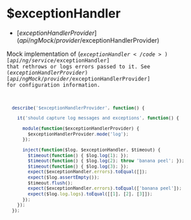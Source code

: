 



# $exceptionHandler


* [$exceptionHandlerProvider](api/ngMock/provider/$exceptionHandlerProvider)








Mock implementation of (<code>$exceptionHandler</code>)[api/ng/service/$exceptionHandler] that rethrows or logs errors passed
to it. See ($exceptionHandlerProvider)[api/ngMock/provider/$exceptionHandlerProvider] for configuration
information.


```js
  describe('$exceptionHandlerProvider', function() {

    it('should capture log messages and exceptions', function() {

      module(function($exceptionHandlerProvider) {
        $exceptionHandlerProvider.mode('log');
      });

      inject(function($log, $exceptionHandler, $timeout) {
        $timeout(function() { $log.log(1); });
        $timeout(function() { $log.log(2); throw 'banana peel'; });
        $timeout(function() { $log.log(3); });
        expect($exceptionHandler.errors).toEqual([]);
        expect($log.assertEmpty());
        $timeout.flush();
        expect($exceptionHandler.errors).toEqual(['banana peel']);
        expect($log.log.logs).toEqual([[1], [2], [3]]);
      });
    });
  });
```







  










